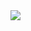<img src="https://github-readme-stats.vercel.app/api?username=ezhevita&show_icons=true&theme=tokyonight&count_private=true" />
